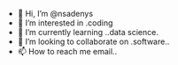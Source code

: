 - 👋 Hi, I’m @nsadenys
- 👀 I’m interested in .coding 
- 🌱 I’m currently learning ..data science.
- 💞️ I’m looking to collaborate on .software..
- 📫 How to reach me email..

<!---
nsadenys/nsadenys is a ✨ special ✨ repository because its `README.md` (this file) appears on your GitHub profile.
You can click the Preview link to take a look at your changes.
--->
